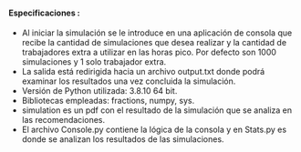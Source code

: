 #### Especificaciones :

- Al iniciar la simulación se le introduce en una aplicación de consola que recibe la cantidad de simulaciones que desea realizar y la cantidad de trabajadores extra a utilizar en las horas pico. Por defecto son 1000 simulaciones y 1 solo trabajador extra.
- La salida está redirigida hacia un archivo output.txt donde podrá examinar los resultados una vez concluida la simulación.
-  Versión de Python utilizada: 3.8.10 64 bit.
-  Bibliotecas empleadas: fractions, numpy, sys.
-  simulation es un pdf con el resultado de la simulación que se analiza en las recomendaciones.
-  El archivo Console.py contiene la lógica de la consola y en Stats.py es donde se analizan los resultados de las simulaciones.

